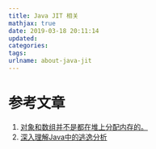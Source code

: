 ```yaml
---
title: Java JIT 相关
mathjax: true
date: 2019-03-18 20:11:14
updated:
categories:
tags:
urlname: about-java-jit
---
```




<!-- more -->

# 参考文章

1. [对象和数组并不是都在堆上分配内存的。](https://www.hollischuang.com/archives/2398)
2. [深入理解Java中的逃逸分析](https://www.hollischuang.com/archives/2583)